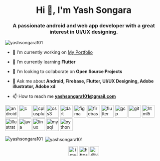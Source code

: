 <h1 align="center">Hi 👋, I'm Yash Songara</h1>
<h3 align="center">A passionate android and web app developer with a great interest in UI/UX designing.</h3>

<p align="left"> <img src="https://komarev.com/ghpvc/?username=yashsongara101" alt="yashsongara101" /> </p>

- 🔭 I’m currently working on [My Portfolio](https://imyash-6342.web.app/#/)

- 🌱 I’m currently learning **Flutter**

- 👯 I’m looking to collaborate on **Open Source Projects**

- 💬 Ask me about **Android, Firebase, Flutter, UI/UX Designing, Adobe illustrator, Adobe xd**

- 📫 How to reach me **yashsongara101@gmail.com**

<p align="left"><img src="https://devicons.github.io/devicon/devicon.git/icons/android/android-original-wordmark.svg" alt="android" width="40" height="40"/> <img src="https://devicons.github.io/devicon/devicon.git/icons/c/c-original.svg" alt="c" width="40" height="40"/> <img src="https://devicons.github.io/devicon/devicon.git/icons/cplusplus/cplusplus-original.svg" alt="cplusplus" width="40" height="40"/> <img src="https://devicons.github.io/devicon/devicon.git/icons/css3/css3-original-wordmark.svg" alt="css3" width="40" height="40"/> <img src="https://www.vectorlogo.zone/logos/dartlang/dartlang-icon.svg" alt="dart" width="40" height="40"/> <img src="https://www.vectorlogo.zone/logos/figma/figma-icon.svg" alt="figma" width="40" height="40"/> <img src="https://www.vectorlogo.zone/logos/firebase/firebase-icon.svg" alt="firebase" width="40" height="40"/> <img src="https://www.vectorlogo.zone/logos/flutterio/flutterio-icon.svg" alt="flutter" width="40" height="40"/> <img src="https://www.vectorlogo.zone/logos/google_cloud/google_cloud-icon.svg" alt="gcp" width="40" height="40"/> <img src="https://www.vectorlogo.zone/logos/git-scm/git-scm-icon.svg" alt="git" width="40" height="40"/> <img src="https://devicons.github.io/devicon/devicon.git/icons/html5/html5-original-wordmark.svg" alt="html5" width="40" height="40"/> <img src="https://www.vectorlogo.zone/logos/adobe_illustrator/adobe_illustrator-icon.svg" alt="illustrator" width="40" height="40"/> <img src="https://devicons.github.io/devicon/devicon.git/icons/java/java-original-wordmark.svg" alt="java" width="40" height="40"/> <img src="https://devicons.github.io/devicon/devicon.git/icons/linux/linux-original.svg" alt="linux" width="40" height="40"/> <img src="https://devicons.github.io/devicon/devicon.git/icons/mysql/mysql-original-wordmark.svg" alt="mysql" width="40" height="40"/> <img src="https://devicons.github.io/devicon/devicon.git/icons/python/python-original.svg" alt="python" width="40" height="40"/></p><p><img align="left" src="https://github-readme-stats.vercel.app/api/top-langs/?username=yashsongara101&layout=compact&hide=html" alt="yashsongara101" /></p>

<p>&nbsp;<img align="center" src="https://github-readme-stats.vercel.app/api?username=yashsongara101&show_icons=true" alt="yashsongara101" /></p>

<p align="center">
<a href="https://dev.to/imyash" target="blank"><img align="center" src="https://cdn.jsdelivr.net/npm/simple-icons@3.0.1/icons/dev-dot-to.svg" alt="imyash" height="30" width="30" /></a>
<a href="https://linkedin.com/in/https://www.linkedin.com/in/yash-songara-54576414a/" target="blank"><img align="center" src="https://cdn.jsdelivr.net/npm/simple-icons@3.0.1/icons/linkedin.svg" alt="https://www.linkedin.com/in/yash-songara-54576414a/" height="30" width="30" /></a>
<a href="https://medium.com/@yashsongara101" target="blank"><img align="center" src="https://cdn.jsdelivr.net/npm/simple-icons@3.0.1/icons/medium.svg" alt="@yashsongara101" height="30" width="30" /></a>
</p>
